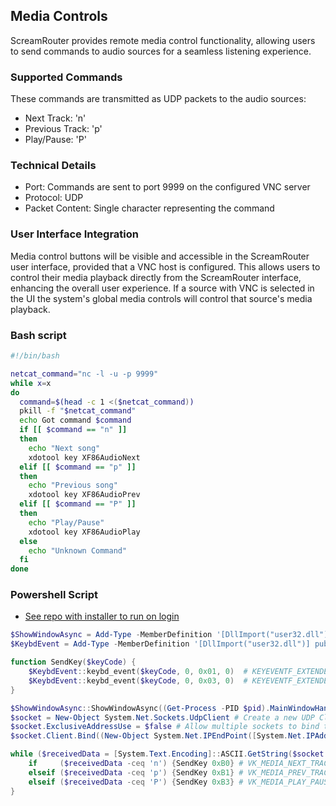 ## Media Controls

ScreamRouter provides remote media control functionality, allowing users to send commands to audio sources for a seamless listening experience.

### Supported Commands
These commands are transmitted as UDP packets to the audio sources:
- Next Track: 'n'
- Previous Track: 'p'
- Play/Pause: 'P'

### Technical Details
- Port: Commands are sent to port 9999 on the configured VNC server
- Protocol: UDP
- Packet Content: Single character representing the command

### User Interface Integration
Media control buttons will be visible and accessible in the ScreamRouter user interface, provided that a VNC host is configured. This allows users to control their media playback directly from the ScreamRouter interface, enhancing the overall user experience. If a source with VNC is selected in the UI the system's global media controls will control that source's media playback.

### Bash script

```bash
#!/bin/bash

netcat_command="nc -l -u -p 9999"
while x=x
do
  command=$(head -c 1 <($netcat_command))
  pkill -f "$netcat_command"
  echo Got command $command
  if [[ $command == "n" ]]
  then
    echo "Next song"
    xdotool key XF86AudioNext
  elif [[ $command == "p" ]]
  then
    echo "Previous song"
    xdotool key XF86AudioPrev 
  elif [[ $command == "P" ]]
  then
    echo "Play/Pause"
    xdotool key XF86AudioPlay  
  else
    echo "Unknown Command"
  fi
done
```

### Powershell Script

* [See repo with installer to run on login](https://github.com/netham45/win-scream-hotkey-receiver)

```Powershell
$ShowWindowAsync = Add-Type -MemberDefinition '[DllImport("user32.dll")] public static extern bool ShowWindowAsync(IntPtr hWnd, int nCmdShow);' -name Win32ShowWindowAsync -namespace Win32Functions -PassThru
$KeybdEvent = Add-Type -MemberDefinition '[DllImport("user32.dll")] public static extern void keybd_event(byte bVk, byte bScan, uint dwFlags, int dwExtraInfo);' -name Win32KeybdEvent -namespace Win32Functions -PassThru

function SendKey($keyCode) {
    $KeybdEvent::keybd_event($keyCode, 0, 0x01, 0)  # KEYEVENTF_EXTENDEDKEY
    $KeybdEvent::keybd_event($keyCode, 0, 0x03, 0)  # KEYEVENTF_EXTENDEDKEY | KEYEVENTF_KEYUP
}

$ShowWindowAsync::ShowWindowAsync((Get-Process -PID $pid).MainWindowHandle, 0) # Hide the window
$socket = New-Object System.Net.Sockets.UdpClient # Create a new UDP Client
$socket.ExclusiveAddressUse = $false # Allow multiple sockets to bind to the port
$socket.Client.Bind((New-Object System.Net.IPEndPoint([System.Net.IPAddress]::Any, 9999))) # Bind to port 9999

while ($receivedData = [System.Text.Encoding]::ASCII.GetString($socket.Receive([ref]$null))) {
    if     ($receivedData -ceq 'n') {SendKey 0xB0} # VK_MEDIA_NEXT_TRACK
    elseif ($receivedData -ceq 'p') {SendKey 0xB1} # VK_MEDIA_PREV_TRACK
    elseif ($receivedData -ceq 'P') {SendKey 0xB3} # VK_MEDIA_PLAY_PAUSE
}
```